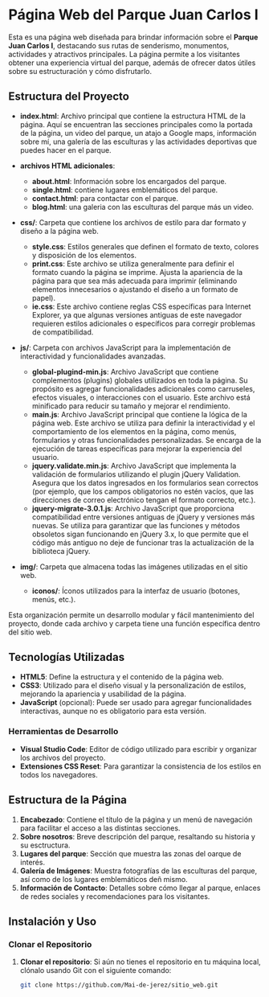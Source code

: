 # Página Web del Parque Juan Carlos I

Esta es una página web diseñada para brindar información sobre el **Parque Juan Carlos I**, destacando sus rutas de senderismo, monumentos, actividades y atractivos principales. La página permite a los visitantes obtener una experiencia virtual del parque, además de ofrecer datos útiles sobre su estructuración y cómo disfrutarlo.

## Estructura del Proyecto

- **index.html**: Archivo principal que contiene la estructura HTML de la página. Aquí se encuentran las secciones principales como la portada de la página, un video del parque, un atajo a Google maps, información sobre mí, una galería de las esculturas y las actividades deportivas que puedes hacer en el parque.

- **archivos HTML adicionales**:
  - **about.html**: Información sobre los encargados del parque.
  - **single.html**: contiene lugares emblemáticos del parque.
  - **contact.html**: para contactar con el parque.
  - **blog.html**: una galeria con las esculturas del parque más un video.
    

- **css/**: Carpeta que contiene los archivos de estilo para dar formato y diseño a la página web.
  - **style.css**: Estilos generales que definen el formato de texto, colores y disposición de los elementos.
  - **print.css**: Este archivo se utiliza generalmente para definir el formato cuando la página se imprime. Ajusta la apariencia de la página 
    para que sea más adecuada para imprimir (eliminando elementos innecesarios o ajustando el diseño a un formato de papel).
  - **ie.css**: Este archivo contiene reglas CSS específicas para Internet Explorer, ya que algunas versiones antiguas de este navegador 
    requieren estilos adicionales o específicos para corregir problemas de compatibilidad.

- **js/**: Carpeta con archivos JavaScript para la implementación de interactividad y funcionalidades avanzadas.
  - **global-plugind-min.js**: Archivo JavaScript que contiene complementos (plugins) globales utilizados en toda la página. Su propósito es 
    agregar funcionalidades adicionales como carruseles, efectos visuales, o interacciones con el usuario. Este archivo está minificado para 
    reducir su tamaño y mejorar el rendimiento.
  - **main.js**: Archivo JavaScript principal que contiene la lógica de la página web. Este archivo se utiliza para definir la interactividad y 
    el comportamiento de los elementos en la página, como menús, formularios y otras funcionalidades personalizadas. Se encarga de la ejecución 
    de tareas específicas para mejorar la experiencia del usuario.
  - **jquery.validate.min.js**: Archivo JavaScript que implementa la validación de formularios utilizando el plugin jQuery Validation. Asegura 
    que los datos ingresados en los formularios sean correctos (por ejemplo, que los campos obligatorios no estén vacíos, que las direcciones de      correo electrónico tengan el formato correcto, etc.).
  - **jquery-migrate-3.0.1.js**: Archivo JavaScript que proporciona compatibilidad entre versiones antiguas de jQuery y versiones más nuevas. Se      utiliza para garantizar que las funciones y métodos obsoletos sigan funcionando en jQuery 3.x, lo que permite que el código más antiguo no        deje de funcionar tras la actualización de la biblioteca jQuery.

- **img/**: Carpeta que almacena todas las imágenes utilizadas en el sitio web.
  - **iconos/**: Íconos utilizados para la interfaz de usuario (botones, menús, etc.).

Esta organización permite un desarrollo modular y fácil mantenimiento del proyecto, donde cada archivo y carpeta tiene una función específica dentro del sitio web.

## Tecnologías Utilizadas

- **HTML5**: Define la estructura y el contenido de la página web.
- **CSS3**: Utilizado para el diseño visual y la personalización de estilos, mejorando la apariencia y usabilidad de la página.
- **JavaScript** (opcional): Puede ser usado para agregar funcionalidades interactivas, aunque no es obligatorio para esta versión.

### Herramientas de Desarrollo

- **Visual Studio Code**: Editor de código utilizado para escribir y organizar los archivos del proyecto.
- **Extensiones CSS Reset**: Para garantizar la consistencia de los estilos en todos los navegadores.

## Estructura de la Página

1. **Encabezado**: Contiene el título de la página y un menú de navegación para facilitar el acceso a las distintas secciones.
2. **Sobre nosotros**: Breve descripción del parque, resaltando su historia y su esctructura.
3. **Lugares del parque**: Sección que muestra las zonas del oarque de interés.
4. **Galería de Imágenes**: Muestra fotografías de las esculturas del parque, así como de los lugares emblemáticos deñ mismo.
5. **Información de Contacto**: Detalles sobre cómo llegar al parque, enlaces de redes sociales y recomendaciones para los visitantes.

## Instalación y Uso

### Clonar el Repositorio

1. **Clonar el repositorio**: 
   Si aún no tienes el repositorio en tu máquina local, clónalo usando Git con el siguiente comando:

   ```bash
   git clone https://github.com/Mai-de-jerez/sitio_web.git

